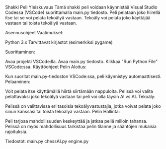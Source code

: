 Shakki Peli
Yleiskuvaus
Tämä shakki peli voidaan käynnistää Visual Studio Codessa (VSCode) suorittamalla main.py tiedosto. Peli pelataan joko hiirellä itse tai se voi pelata tekoälyä vastaan. Tekoäly voi pelata joko käyttäjää vastaan tai toista tekoälyä vastaan.

Asennusohjeet
Vaatimukset:

Python 3.x
Tarvittavat kirjastot (esimerkiksi pygame)

Suorittaminen:

Avaa projekti VSCode:lla.
Avaa main.py tiedosto.
Klikkaa "Run Python File" VSCode:ssa.
Käyttöohjeet
Pelin Aloitus:

Kun suoritat main.py-tiedoston VSCode:ssa, peli käynnistyy automaattisesti.
Pelaaminen:

Voit pelata itse käyttämällä hiirtä siirtämään nappuloita.
Pelissä voi valita pelattavaksi joko tekoälyä vastaan tai peli voi olla täysin AI vs AI.
Tekoäly:

Pelissä on valittavissa eri tasoisia tekoälyvastustajia, jotka voivat pelata joko sinun kanssasi tai toista tekoälyä vastaan.
Pelin Hallinta:

Peli tarjoaa mahdollisuuden keskeyttää ja jatkaa peliä milloin tahansa.
Pelissä on myös mahdollisuus tarkistaa pelin tilanne ja sääntöjen mukaisia rajoituksia.

Tiedostot:
main.py
chessAI.py
engine.py